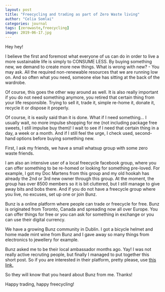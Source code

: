 ```yaml
---
layout: post
title: "Freecycling and trading as part of Zero Waste living"
author: "Celia Somlai"
categories: journal
tags: [zerowaste,freecycling]
image: 2019-06-17.jpg
---
```


Hey hey!

I believe the first and foremost what everyone of us can do in order to live a more sustainable life is simply to CONSUME LESS.
By buying something new, we demand to create more new things.
What is wrong with new? - You may ask.
All the required non-renewable resources that we are running low on.
And so often what you need, someone else has sitting at the back of the wardrobe.

Of course, this goes the other way around as well.
It is also really important if you do not need something anymore, you retired that certain thing from your life responsible.
Trying to sell it, trade it, simple re-home it, donate it, recycle it or dispose it properly.

Of course, it is easily said than it is done.
What if I need something... I usually wait, no more impulse shopping for me (not including package free sweets, I still impulse buy them)!
I wait to see if I need that certain thing in a day, a week or a month.
And if I still feel the urge, I check used, second-hand options before buying something new.

First, I ask my friends, we have a small whatsup group with some zero waste friends.

I am also an intensive user of a local freecycle facebook group, where you can offer something to be re-homed or looking for something pre-loved.
For example, I got my Doc Martens from this group and my old hookah has already the 2nd or 3rd new owner through this group.
At the moment, the group has over 8500 members so it is bit cluttered, but I still manage to give away bits and bobs there.
And if you do not have a freecycle group where you live, no excuses, set up one or join Bunz.

Bunz is a online platform where people can trade or freecycle for free.
Bunz is originated from Toronto, Canada and spreading now all over Europe.
You can offer things for free or you can ask for something in exchange or you can use their digital currency.

We have a growing Bunz community in Dublin. I got a bicycle helmet and home made mint wine from Bunz and I gave away so many things from electronics to jewellery for example.

Bunz asked me to be their local ambassador months ago. Yay!
I was not really active recruting people, but finally I managed to put together this short post.
So if you are interested in their platform, pretty please, use [this link.](https://epap9.app.goo.gl/vgpbkExdjmbLNMKw5)

So they will know that you heard about Bunz from me. Thanks!

Happy trading, happy freecycling!